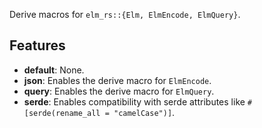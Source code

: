 Derive macros for `elm_rs::{Elm, ElmEncode, ElmQuery}`.

## Features
- **default**: None.
- **json**: Enables the derive macro for `ElmEncode`.
- **query**: Enables the derive macro for `ElmQuery`.
- **serde**: Enables compatibility with serde attributes like `#[serde(rename_all = "camelCase")]`.
